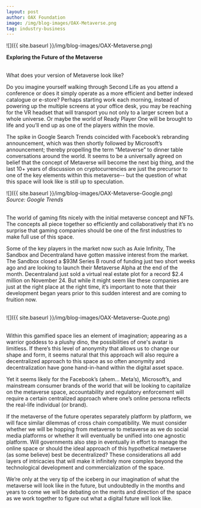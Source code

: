 ```yaml
---
layout: post
author: OAX Foundation
image: /img/blog-images/OAX-Metaverse.png
tag: industry-business
---
```


![]({{ site.baseurl }}/img/blog-images/OAX-Metaverse.png)

<b>Exploring the Future of the Metaverse</b>

<br>What does your version of Metaverse look like?

Do you imagine yourself walking through Second Life as you attend a conference or does it simply operate as a more efficient and better indexed catalogue or e-store? Perhaps starting work each morning, instead of powering up the multiple screens at your office desk, you may be reaching for the VR headset that will transport you not only to a larger screen but a whole universe. Or maybe the world of Ready Player One will be brought to life and you’ll end up as one of the players within the movie.

The spike in Google Search Trends coincided with Facebook’s rebranding announcement, which was then shortly followed by Microsoft’s announcement; thereby propelling the term “Metaverse” to dinner table conversations around the world. It seems to be a universally agreed on belief that the concept of Metaverse will become the next big thing, and the last 10+ years of discussion on cryptocurrencies are just the precursor to one of the key elements within this metaverse-- but the question of what this space will look like is still up to speculation.<br>

![]({{ site.baseurl }}/img/blog-images/OAX-Metaverse-Google.png)
<br><i>Source: Google Trends</i>

<br>The world of gaming fits nicely with the initial metaverse concept and NFTs. The concepts all piece together so efficiently and collaboratively that it’s no surprise that gaming companies should be one of the first industries to make full use of this space. 

Some of the key players in the market now such as Axie Infinity, The Sandbox and Decentraland have gotten massive interest from the market. The Sandbox closed a $93M Series B round of funding just two short weeks ago and are looking to launch their Metaverse Alpha at the end of the month. Decentraland just sold a virtual real estate plot for a record $2.4 million on November 24. But while it might seem like these companies are just at the right place at the right time, it’s important to note that their development began years prior to this sudden interest and are coming to fruition now.<br><br>

![]({{ site.baseurl }}/img/blog-images/OAX-Metaverse-Quote.png)

<br>Within this gamified space lies an element of imagination; appearing as a warrior goddess to a plushy dino, the possibilities of one's avatar is limitless. If there’s this level of anonymity that allows us to change our shape and form, it seems natural that this approach will also require a decentralized approach to this space as so often anonymity and decentralization have gone hand-in-hand within the digital asset space. 

Yet it seems likely for the Facebook’s (ahem… Meta’s), Microsoft’s, and mainstream consumer brands of the world that will be looking to capitalize on the metaverse space, accountability and regulatory enforcement will require a certain centralized approach where one’s online persona reflects the real-life individual (or brand). 

If the metaverse of the future operates separately platform by platform, we will face similar dilemmas of cross chain compatibility. We must consider whether we will be hopping from metaverse to metaverse as we do social media platforms or whether it will eventually be unified into one agnostic platform. Will governments also step in eventually in effort to manage the online space or should the ideal approach of this hypothetical metaverse (as some believe) best be decentralized? These considerations all add layers of intricacies that will make it infinitely more complex beyond the technological development and commercialization of the space.

We’re only at the very tip of the iceberg in our imagination of what the metaverse will look like in the future, but undoubtedly in the months and years to come we will be debating on the merits and direction of the space as we work together to figure out what a digital future will look like.


